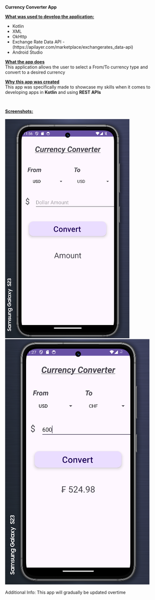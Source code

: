 <b>Currency Converter App</b>

<ins><b>What was used to develop the application:</b></ins>
 <ul>
  <li>Kotlin</li>
  <li>XML</li>
  <li>OkHttp</li>
  <li>Exchange Rate Data API - (https://apilayer.com/marketplace/exchangerates_data-api)
 </li>
  <li>Android Studio</li>
</ul> 

  
<ins><b>What the app does</b></ins>
<br>This application allows the user to select a From/To currency type and convert to a desired currency 

<ins><b>Why this app was created</b></ins>
<br> This app was specifically made to showcase my skills when it comes to developing apps in <b>Kotlin</b> and using <b>REST APIs</b> 

<br>

<ins><b>Screenshots:</b></ins>
<br><br>
![Screenshot](CurrencyConverter1.png)![Screenshot](CurrencyConverter3.png)


Additional Info:
This app will gradually be updated overtime


